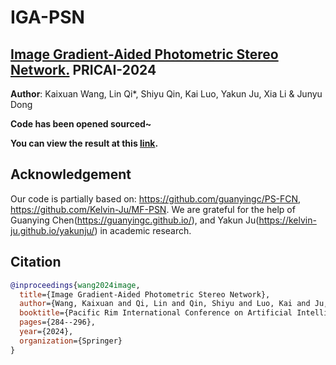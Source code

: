 # IGA-PSN
## [Image Gradient-Aided Photometric Stereo Network.](https://link.springer.com/chapter/10.1007/978-981-96-0122-6_25) PRICAI-2024


**Author**: Kaixuan Wang, Lin Qi*, Shiyu Qin, Kai Luo, Yakun Ju, Xia Li & Junyu Dong 

**Code has been opened sourced~**

**You can view the result at this [link](https://github.com/oucmagpie/IGA-PSN/tree/main/results).**

## Acknowledgement
Our code is partially based on: https://github.com/guanyingc/PS-FCN, https://github.com/Kelvin-Ju/MF-PSN.
We are grateful for the help of Guanying Chen(https://guanyingc.github.io/), and Yakun Ju(https://kelvin-ju.github.io/yakunju/) in academic research.

## Citation
```bibtex
@inproceedings{wang2024image,
  title={Image Gradient-Aided Photometric Stereo Network},
  author={Wang, Kaixuan and Qi, Lin and Qin, Shiyu and Luo, Kai and Ju, Yakun and Li, Xia and Dong, Junyu},
  booktitle={Pacific Rim International Conference on Artificial Intelligence},
  pages={284--296},
  year={2024},
  organization={Springer}
}
```
